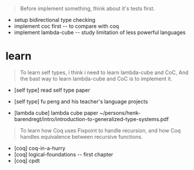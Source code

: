 > Before implement something, think about it's tests first.

- setup bidirectional type checking
- implement coc first -- to compare with coq
- implement lambda-cube -- study limitation of less powerful languages

# learn

> To learn self types, i think i need to learn lambda-cube and CoC,
> And the bast way to learn lambda-cube and CoC is to implement it.

- [self type] read self type paper
- [self type] fu peng and his teacher's language projects

- [lambda cube] lambda cube paper
  ~/persons/henk-barendregt/intro/introduction-to-generalized-type-systems.pdf

> To learn how Coq uses Fixpoint to handle recursion,
> and how Coq handles equivalence between recursive functions.

- [coq] coq-in-a-hurry
- [coq] logical-foundations -- first chapter
- [coq] cpdt
